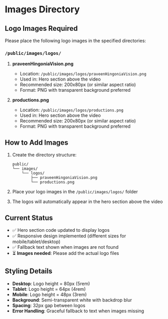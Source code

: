 # Images Directory

## Logo Images Required

Please place the following logo images in the specified directories:

### `/public/images/logos/`

1. **praveenHingoniaVision.png**
   - Location: `/public/images/logos/praveenHingoniaVision.png`
   - Used in: Hero section above the video
   - Recommended size: 200x80px (or similar aspect ratio)
   - Format: PNG with transparent background preferred

2. **productions.png**
   - Location: `/public/images/logos/productions.png`
   - Used in: Hero section above the video  
   - Recommended size: 200x80px (or similar aspect ratio)
   - Format: PNG with transparent background preferred

## How to Add Images

1. Create the directory structure:
   ```
   public/
   └── images/
       └── logos/
           ├── praveenHingoniaVision.png
           └── productions.png
   ```

2. Place your logo images in the `/public/images/logos/` folder

3. The logos will automatically appear in the hero section above the video

## Current Status

- ✅ Hero section code updated to display logos
- ✅ Responsive design implemented (different sizes for mobile/tablet/desktop)
- ✅ Fallback text shown when images are not found
- ⏳ **Images needed**: Please add the actual logo files

## Styling Details

- **Desktop**: Logo height = 80px (5rem)
- **Tablet**: Logo height = 64px (4rem)  
- **Mobile**: Logo height = 48px (3rem)
- **Background**: Semi-transparent white with backdrop blur
- **Spacing**: 32px gap between logos
- **Error Handling**: Graceful fallback to text when images missing